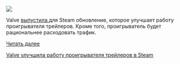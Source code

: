 <!--2025-07-31 14:00:26-->
<div class="yb">
  <div class="rss habr"><img src="https://habrastorage.org/getpro/habr/upload_files/d66/e5d/1b6/d66e5d1b61c56eba73194cd797c39d22.jpg" /><p>Valve <a href="https://steamcommunity.com/games/593110/announcements/detail/500579723494031420" rel="noopener noreferrer nofollow">выпустила </a>для Steam обновление, которое улучшает работу проигрывателя трейлеров. Кроме того, проигрыватель будет рациональнее расходовать трафик.</p> <a href="https://habr.com/ru/articles/932912/#habracut">Читать далее</a> <p class="titl"><a href="https://habr.com/ru/news/932912/?utm_source=habrahabr&utm_medium=rss&utm_campaign=932912">Valve улучшила работу проигрывателя трейлеров в Steam</a></p></div>
</div>
